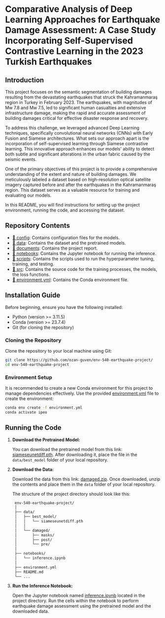 # Comparative Analysis of Deep Learning Approaches for Earthquake Damage Assessment: A Case Study Incorporating Self-Supervised Contrastive Learning in the 2023 Turkish Earthquakes

## Introduction

This project focuses on the semantic segmentation of building damages resulting from the devastating earthquakes that struck the Kahramanmaraş region in Turkey in February 2023. The earthquakes, with magnitudes of Mw 7.8 and Mw 7.5, led to significant human casualties and extensive infrastructure damage, making the rapid and accurate assessment of building damages critical for effective disaster response and recovery.

To address this challenge, we leveraged advanced Deep Learning techniques, specifically convolutional neural networks (CNNs) with Early Fusion and Siamese architectures. What sets our approach apart is the incorporation of self-supervised learning through Siamese contrastive learning. This innovative approach enhances our models' ability to detect both subtle and significant alterations in the urban fabric caused by the seismic events.

One of the primary objectives of this project is to provide a comprehensive understanding of the extent and nature of building damages. We meticulously labeled a dataset based on high-resolution optical satellite imagery captured before and after the earthquakes in the Kahramanmaraş region. This dataset serves as a valuable resource for training and evaluating our models.

In this README, you will find instructions for setting up the project environment, running the code, and accessing the dataset.

## Repository Contents

* [📁 config](config): Contains configuration files for the models.
* [📁 data](data): Contains the dataset and the pretrained models.
* [📁 documents](documents): Contains the project report.
* [📁 notebooks](notebooks): Contains the Jupyter notebook for running the inference.
* [📁 scripts](reports): Contains the scripts used to run the hyperparameter tuning, training, and testing.
* [📁 src](src): Contains the source code for the training processes, the models, the loss functions.
* [📄 environment.yml](environment.yml): Contains the Conda environment file.

## Installation Guide

Before beginning, ensure you have the following installed:

* Python (version >= 3.11.5)
* Conda (version >= 23.7.4)
* Git (for cloning the repository)

### Cloning the Repository

Clone the repository to your local machine using Git:

```bash
git clone https://github.com/ozan-guven/env-540-earthquake-project/
cd env-540-earthquake-project
``` 

### Environment Setup

It is recommended to create a new Conda environment for this project to manage dependencies effectively. Use the provided [environment.yml](/environment.yml) file to create the environment:

```bash
conda env create -f environment.yml
conda activate ipeo
```

## Running the Code

1. **Download the Pretrained Model:**

   You can download the pretrained model from this link: [siameseunetdiff.pth](https://github.com/ozan-guven/env-540-earthquake-project/blob/main/data/best_model/siameseunetdiff.pth). After downloading it, place the file in the `data/best_model` folder of your local repository.

2. **Download the Data:**

   Download the data from this link: [damaged.zip](https://github.com/ozan-guven/env-540-earthquake-project/blob/main/data/damaged.zip). Once downloaded, unzip the contents and place them in the `data` folder of your local repository.

   The structure of the project directory should look like this:

   ```bash
    env-540-earthquake-project/
    │
    ├── data/
    │   ├── best_model/
    │   │   └── siameseunetdiff.pth
    │   │
    │   └── damaged/
    │       ├── masks/
    │       ├── post/
    │       └── pre/
    │
    ├── notebooks/
    │   └── inference.ipynb
    │
    ├── environment.yml
    ├── README.md
    └── ...
    ```

3. **Run the Inference Notebook:**

   Open the Jupyter notebook named [inference.ipynb](notebooks/inference.ipynb) located in the project directory. Run the cells within the notebook to perform earthquake damage assessment using the pretrained model and the downloaded data.
